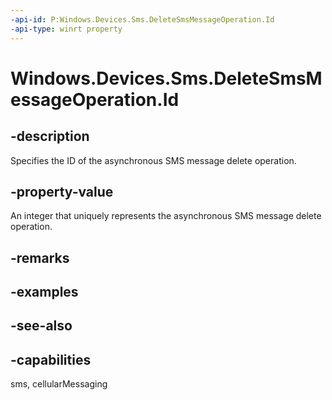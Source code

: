----api-id: P:Windows.Devices.Sms.DeleteSmsMessageOperation.Id
-api-type: winrt property
---<!-- Property syntaxpublic uint Id { get; }--># Windows.Devices.Sms.DeleteSmsMessageOperation.Id## -descriptionSpecifies the ID of the asynchronous SMS message delete operation.## -property-valueAn integer that uniquely represents the asynchronous SMS message delete operation.## -remarks## -examples## -see-also## -capabilitiessms, cellularMessaging